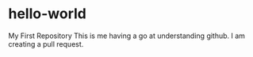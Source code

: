 # hello-world
My First Repository
This is me having a go at understanding github.
I am creating a pull request.
